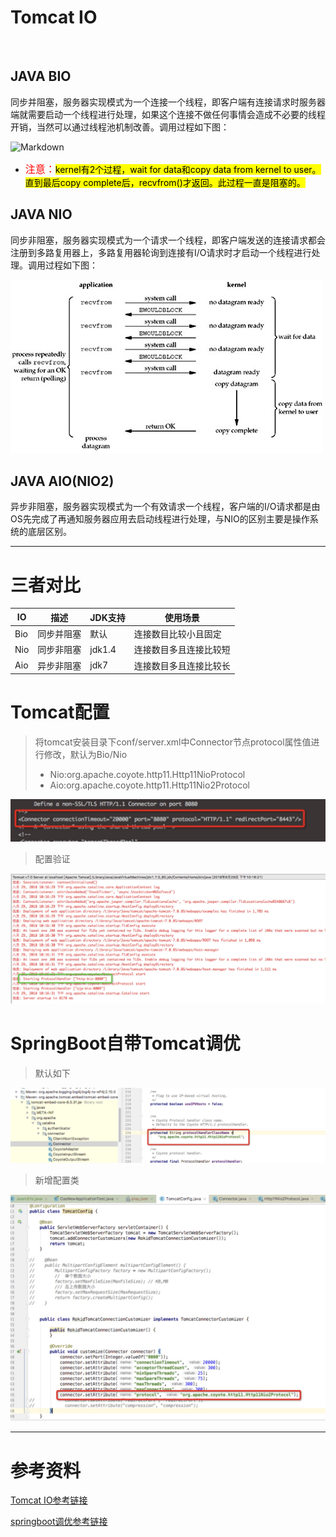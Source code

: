# Tomcat IO

<br/>

## JAVA BIO 
同步并阻塞，服务器实现模式为一个连接一个线程，即客户端有连接请求时服务器端就需要启动一个线程进行处理，如果这个连接不做任何事情会造成不必要的线程开销，当然可以通过线程池机制改善。调用过程如下图：

![Markdown](../images/blockingio.jpg)

* <font color="red" size=3>注意：</font><mark>kernel有2个过程，wait for data和copy data from kernel to user。直到最后copy complete后，recvfrom()才返回。此过程一直是阻塞的。</mark>

## JAVA NIO
同步非阻塞，服务器实现模式为一个请求一个线程，即客户端发送的连接请求都会注册到多路复用器上，多路复用器轮询到连接有I/O请求时才启动一个线程进行处理。调用过程如下图：

![Markdown](images/nonblockingio.jpg)

## JAVA AIO(NIO2)
异步非阻塞，服务器实现模式为一个有效请求一个线程，客户端的I/O请求都是由OS先完成了再通知服务器应用去启动线程进行处理，与NIO的区别主要是操作系统的底层区别。


***
# 三者对比
IO | 描述  | JDK支持 | 使用场景
---|----- |--------|-----------
Bio | 同步并阻塞 | 默认 | 连接数目比较小且固定
Nio | 同步非阻塞 | jdk1.4 | 连接数目多且连接比较短
Aio | 异步非阻塞 | jdk7   | 连接数目多且连接比较长


# Tomcat配置
> 将tomcat安装目录下conf/server.xml中Connector节点protocol属性值进行修改，默认为Bio/Nio
> 
> * Nio:org.apache.coyote.http11.Http11NioProtocol
> * Aio:org.apache.coyote.http11.Http11Nio2Protocol

![Markdown](images/orign.jpg)

> 配置验证

![Markdown](images/bio.jpg)

# SpringBoot自带Tomcat调优
> 默认如下

![Markdown](images/springboot-nio.jpg )

> 新增配置类

![Markdown](images/aio.jpg )

***
# 参考资料

[Tomcat IO参考链接](https://blog.csdn.net/hxyerui/article/details/52448387)

[springboot调优参考链接](https://blog.csdn.net/mn960mn/article/details/51306140)
